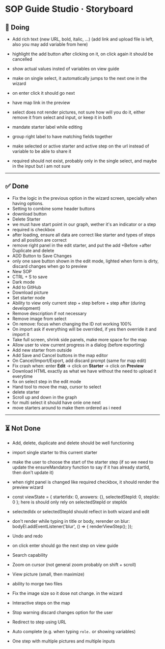 # SOP Guide Studio · Storyboard



## 🏇 Doing

- Add rich text (new URL, bold, italic, …) (add link and upload file is left, also you may add variable from here) 
- highlight the add button after clicking on it, on click again it should be cancelled

- show actual values insted of variables on view guide
- make on single select, it automatically jumps to the next one in the wizard
- on enter click it should go next

- have map link in the preview 

- select does not render pictures, not sure how will you do it, either remove it from select and input, or keep it in both
- mandate starter label while editing
- group right label to have matching fields together
- make selected or active starter and active step on the url instead of variable to be able to share it
- required should not exist, probably only in the single select, and maybe in the input but i am not sure


---

## ✅ Done
- Fix the logic in the previous option in the wizard screen, specially when having options.
-  Setting to combine some header buttons
-  download button
-  Delete Starter
-  we must have start point in our graph, wether it's an indicator or a step
-  required is checkbox
-  after loading, ensure all data are correct like starter and types of steps and all position are correct
-  remove right panel in the edit starter, and put the add +Before +after Duplicate and delete
-  ADD Button to Save Changes
-  only one save button shown in the edit mode, lighted when form is dirty, discard changes when go to preview
-  New SOP
-  CTRL + S to save
- Dark mode  
- Add to GitHub  
- Download picture  
- Set starter node 
- Ability to view only current step + step before + step after (during development)  
- Remove description if not necessary  
- Remove image from select  
- On remove: focus when changing the ID not working 100%   
- On import ask if everything will be overrided, if yes then override it and import it
- Take full screen, shrink side panels, make more space for the map  
- Allow user to view current progress in a dialog (before exporting)  
- Add new starter from outside  
- Add Save and Cancel buttons in the map editor  
- On Cancel/Import/Export, add discard prompt (same for map edit)  
- Fix crash when: enter **Edit** → click on **Starter** → click on **Preview**  
- Download HTML exactly as what we have without the need to upload it everytime 
- fix on select step in the edit mode
- Hand tool to move the map, cursor to select  
- delete starter
- Scroll up and down in the graph
- for multi select it should have onle one next
- move starters around to make them ordered as i need


---

## ⏳ Not Done
- Add, delete, duplicate and delete should be well functioning
- import single starter to this current starter
- make the user to choose the start of the starter step (if so we need to update the ensureMandatory function to say if it has already startId, then don't update it)
- when right panel is changed like required checkbox, it should render the preview wizard
- const viewState = { starterIdx: 0, answers: {}, selectedStepId: 0, stepIdx: 0 }; here is should only rely on selectedStepId or stepIdx
- selectedIdx or selectedStepId should reflect in both wizard and edit
- don't render while typing in title or body, rerender on blur:
bodyEl.addEventListener('blur', () => {
  renderViewStep();
});

- Undo and redo    
- on click enter should go the next step on view guide
- Search capability  
- Zoom on cursor (not general zoom probably on shift + scroll) 
- View picture (small, then maximize)  
- ability to morge two files
- Fix the image size so it dose not change. in the wizard
- Interactive steps on the map
- Stop warning discard changes option for the user
- Redirect to step using URL  
- Auto complete (e.g. when typing `role.` or showing variables)  
- One step with multiple pictures and multiple inputs  


